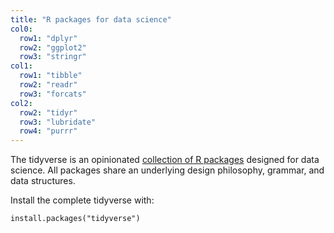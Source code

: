 ```yaml
---
title: "R packages for data science"
col0:
  row1: "dplyr"
  row2: "ggplot2"
  row3: "stringr"
col1:
  row1: "tibble"
  row2: "readr"
  row3: "forcats"
col2:
  row2: "tidyr"
  row3: "lubridate"
  row4: "purrr"
---
```


The tidyverse is an opinionated [collection of R packages](/packages) designed for data science. All packages share an underlying design philosophy, grammar, and data structures. 


Install the complete tidyverse with:
```
install.packages("tidyverse")
```
